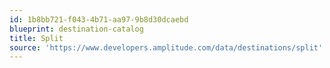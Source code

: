 ```yaml
---
id: 1b8bb721-f043-4b71-aa97-9b8d30dcaebd
blueprint: destination-catalog
title: Split
source: 'https://www.developers.amplitude.com/data/destinations/split'
---
```

